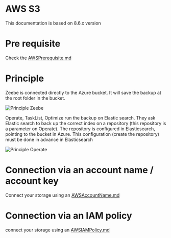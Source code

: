 # AWS S3 

This documentation is based on 8.6.x version


# Pre requisite

Check the [AWSPrerequisite.md](AWSPrerequisite.md)

# Principle

Zeebe is connected directly to the Azure bucket. It will save the backup at the root folder in the bucket.

![Principle Zeebe](image/PrincipleZeebe.png)

Operate, TaskList, Optimize run the backup on Elastic search. They ask Elastic search to back up the correct index on a repository (this repository is a parameter on Operate).
The repository is configured in Elasticsearch, pointing to the bucket in Azure. This configuration (create the repository) must be done in advance in Elasticsearch

![Principle Operate](image/PrincipleOperate.png)

# Connection via an account name / account key

Connect your storage using an [AWSAccountName.md](AWSAccountName.md)

# Connection via an IAM policy

connect your storage using an [AWSIAMPolicy.md](AWSIAMPolicy.md)



